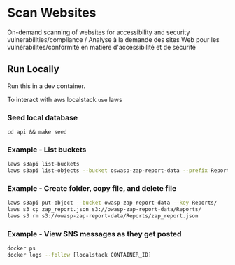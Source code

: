 # Scan Websites

On-demand scanning of websites for accessibility and security vulnerabilities/compliance / Analyse à la demande des sites Web pour les vulnérabilités/conformité en matière d'accessibilité et de sécurité

## Run Locally

Run this in a dev container. 

To interact with aws localstack `use` laws

### Seed local database

`cd api && make seed`

### Example - List buckets

```bash
laws s3api list-buckets
laws s3api list-objects --bucket oswasp-zap-report-data --prefix Reports
``` 

### Example - Create folder, copy file, and delete file

```bash
laws s3api put-object --bucket owasp-zap-report-data --key Reports/
laws s3 cp zap_report.json s3://owasp-zap-report-data/Reports/
laws s3 rm s3://owasp-zap-report-data/Reports/zap_report.json
```

### Example - View SNS messages as they get posted
```bash
docker ps
docker logs --follow [localstack CONTAINER_ID]
```